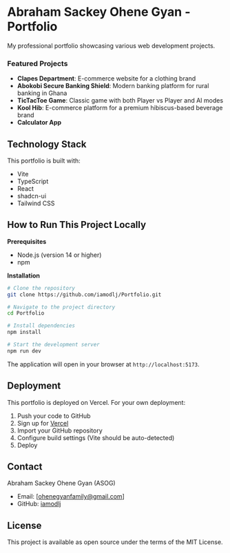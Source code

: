 # Abraham Sackey Ohene Gyan - Portfolio

My professional portfolio showcasing various web development projects.



### Featured Projects
- **Clapes Department**: E-commerce website for a clothing brand
- **Abokobi Secure Banking Shield**: Modern banking platform for rural banking in Ghana
- **TicTacToe Game**: Classic game with both Player vs Player and AI modes
- **Kool Hib**: E-commerce platform for a premium hibiscus-based beverage brand
- **Calculator App**

## Technology Stack

This portfolio is built with:
- Vite
- TypeScript
- React
- shadcn-ui
- Tailwind CSS

## How to Run This Project Locally

**Prerequisites**
- Node.js (version 14 or higher)
- npm

**Installation**

```sh
# Clone the repository
git clone https://github.com/iamodlj/Portfolio.git

# Navigate to the project directory
cd Portfolio

# Install dependencies
npm install

# Start the development server
npm run dev
```

The application will open in your browser at `http://localhost:5173`.

## Deployment

This portfolio is deployed on Vercel. For your own deployment:

1. Push your code to GitHub
2. Sign up for [Vercel](https://vercel.com)
3. Import your GitHub repository
4. Configure build settings (Vite should be auto-detected)
5. Deploy

## Contact

Abraham Sackey Ohene Gyan (ASOG)
- Email: [ohenegyanfamily@gmail.com]
- GitHub: [iamodlj](https://github.com/iamodlj)

## License

This project is available as open source under the terms of the MIT License. 
